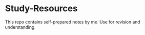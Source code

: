 # Study-Resources
This repo contains self-prepared notes by me. Use for revision and understanding.
